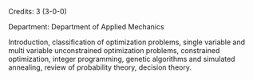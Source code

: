 Credits: 3 (3-0-0)

Department: Department of Applied Mechanics

Introduction, classification of optimization problems, single variable and multi variable unconstrained optimization problems, constrained optimization, integer programming, genetic algorithms and simulated annealing, review of probability theory, decision theory.